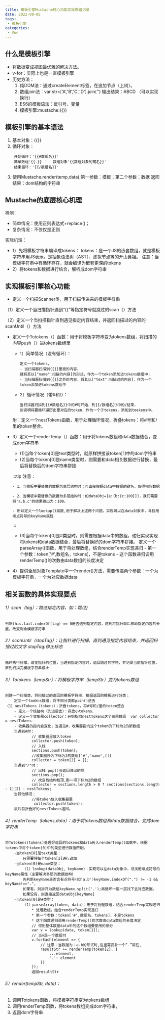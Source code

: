 ```yaml
---
title: 模板引擎Mustache核心功能实现思路记录
date: 2022-09-05
tags:
 - 模板引擎
categories:
 - Vue
---
```

## 什么是模板引擎

- 将数据变成视图最优雅的解决方法。
- v-for：实际上也是一直模板引擎
- 历史方法：
  1. 纯DOM法：通过createElement标签，在追加节点（上树）。
  2. 数组join法：var str=['A','B','C','D'].join('')  输出结果：ABCD   （可以实现换行）
  3. ES6的模板语法：反引号、变量
  4. 模板引擎:mustache:{{}}

## 模板引擎的基本语法

1. 基本对象：{{}}
2. 循环对象：
```
    开始循环：'{{#数组名}}'
    简单数组'{{.}} '   数组对象'{{数组对象的键名}}'
    结束循环：'{{/数组名}}'
````
3. 使用Mustache.render(temp,data);第一参数：模板；第二个参数：数据 返回结果：dom结构的字符串

## Mustache的底层核心机理

猜测：

- 简单情况：使用正则表达式+replace()；
- 复杂情况：不仅仅是正则

实际机理：

- 1）先将模板字符串编译成tokens：
  tokens：是一个JS的嵌套数组，就是模板字符串用JS表示。是抽象语法树（AST）、虚拟节点等的开山鼻祖。
  注意：当模板字符串中有循环存在，就会编译为嵌套更深的tokens
- 2）将tokens和数据进行结合，解析成dom字符串

## 实现模板引擎核心功能

- 定义一个扫描Scanner类，用于扫描传进来的模板字符串

（1）定义一个当扫描指针遇到“{{”等指定符号就跳过的scan（）方法

（2）定义一个当扫描指针直到遇见指定内容结束，并返回扫描过的内容的scanUntil（）方法

-  定义一个Totokens（）函数：用于将模板字符串变为tokens数组，将扫描的内容push（）进tokens数组里

    - 1）简单情况（没有循环）：
        ```
        定义一个tokens，
        - 当扫描器扫描到{{}}里面的内容，
        就将其以["name":扫描的内容]的形式，作为一个token添加进tokens数组中；
        - 当扫描器扫描到{{}}之外的内容，将其以["text":扫描过的内容]，作为一个token添加进tokens数组中
        ````
    - 2）循环情况（带#和/）：
        ```
        当扫描器扫描到{{#数组名}}中的#时开始，到{{/数组名}}中的/结束，
        则说明将要循环遍历出里对应的token，作为一个子tokens，添加到toekens中。
        ````
    附：定义一个nestTokens函数，用于处理循环情况，折叠tokens：将#号和/里的token整合。

 -  3）定义一个renderTemp（）函数：用于将tokens数组和data数据结合，变成dom字符串
    - (1)当每个token[0]是text类型时，就原样拼接该token[1]中的dom字符串
    - (2)当每个token[0]是name类型时，则需要和data相关数据进行替换，最后将替换后的dom字符串拼接

    :::tip
    注意：

        - 1、当模板中要替换的数据为单层结构时：可直接根据data中数据的键名，取得相应数据

        - 2、当模板中要替换的数据为多层结构时：如dataObj={a:{b:{c:100}}}，我们需要将'a.b.c'的结果输出为：100。

        - 所以定义一个lookup()函数,用于解决上述两个问题，实现可以在data对象中，寻找用续点符号的keyName属性

    :::
    - (3)当每个token[0]是#类型时，则需要根据data中的数组，递归实现实现将tokens和data数据结合，最后将替换好的dom字符串拼接。
        定义一个parseArray()函数，用于将处理数组，结合renderTemp实现递归
            - 第一个参数：token['#',数组名，tokens]，不是tokens
            - 这个函数递归调用renderTemp()的次数由data数组的长度决定

 - 4）提供全局对象Template中一个render()方法，需要传递两个参数：一个为模板字符串，一个为对应数据data

 ## 相关函数的具体实现要点

###### 1）scan（tag）：路过指定内容，如：跳过}

    判断this.tail.indexOf(tag) == 0是否遇到指定内容，遇到将指针向后移动指定内容的长度，改变剩余模板字符串

###### 2）scanUntil（stopTag）：让指针进行扫描，直到遇见指定内容结束，并返回扫描过的文字 stopTag:停止标志

    循环执行扫描，改变指针的位置，当遇到指定内容时，返回路过的字符，并记录当前指针位置，直到扫描完模板字符串停止

###### 3）Totokens（tempStr）：将模板字符串（tempStr）变为tokens数组

    创建一个扫描类，将扫描过的返回的模板字符串，根据返回的模板进行分类；
        定义一个toekns数组，将不同分类都pish()进去
    （1）nestTokens（tokens）：折叠tokens，将#号和/里的token整合
        - 定义一个栈结构（先进后出）：存放小tokens，
        - 定义一个收集器collector：开始指向nestTokens这个结果数组  var collector = nestTokens
        - 收集器的指向会变化，当遇见#，收集器指向这个token的下标为2的新数组
        当遇到#时：
                // 收集器里放入token
                collector.push(token);
                // 入栈
                sections.push(token);
                //收集器换为下标为2的数组['#','name',[]]
                collector = token[2] = [];
        当遇到"/"时：
                // 出栈 pop()会返回弹出的项
                sections.pop();
                // 改变栈结构栈顶,那一项下标为2的数组
                collector = sections.length > 0 ? sections[sections.length - 1][2] : nestTokens;
        当其他情况：
                //将token放入收集器里
                 collector.push(token);
        最后将折叠好的nestTokens返回。

###### 4）renderTemp（tokens,data）：用于将tokens数组和data数据结合，变成dom字符串

    将Totokens(tokens)处理好返回的tokens和data传入renderTemp()函数中，根据tokens中每个token[0]中的类型进行数据匹配。
        -当token[0]是text类型：
            只需要将每个token[1]进行追加
        -当token[0]是name类型：
            （1）lookup(dataObj, keyName)：实现可以在data对象中，寻找用续点符号的keyName属性（主要解决多层的数据结构）
            先判断keyName是否含有点符号(如'a.b')keyName.indexOf(".") != -1 && keyName!==".",
            如果有，则拆开为数组keyName.split('.');再循环一层一层找下去对应数据。
            如果没有，则直接返回dataObj[keyName]
        -当token[0]是#类型：
            （1）parseArray(token, data)：用于将处理数组，结合renderTemp实现递归
                * 处理数组，结合renderTemp实现递归
                * 第一个参数：token['#',数组名，tokens]，不是tokens
                * 这个函数递归调用renderTemp()的次数由data数组的长度决定
                // 得到整体数据data中的这个数组要使用的部分
                var v = lookup(data, token[1]);
                // 当v是一个数组时
                v.forEach(element => {
                    // 注意：当数据为：a.b的形式时,这里需要补一个“.”属性,
                    resultStr += renderTemp(token[2], {
                        ...element,
                        '.': element
                    })
                });
                返回resultStr

###### 5）render(tempStr, data)：

1. 调用Totokens函数，将模板字符串变为tokens数组
2. 调用renderTemp函数，将tokens数组变成dom字符串，
3. 返回dom字符串